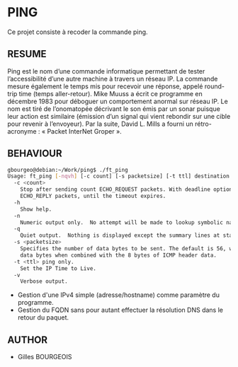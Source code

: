 # PING
Ce projet consiste à recoder la commande ping.

## RESUME
Ping est le nom d’une commande informatique permettant de tester l’accessibilité
d’une autre machine à travers un réseau IP. La commande mesure également le temps
mis pour recevoir une réponse, appelé round-trip time (temps aller-retour).
Mike Muuss a écrit ce programme en décembre 1983 pour déboguer un comportement
anormal sur réseau IP. Le nom est tiré de l’onomatopée décrivant le son émis par un
sonar puisque leur action est similaire (émission d’un signal qui vient rebondir sur une
cible pour revenir à l’envoyeur).
Par la suite, David L. Mills a fourni un rétro-acronyme : « Packet InterNet Groper ».

## BEHAVIOUR
```sh
gbourgeo@debian:~/Work/ping$ ./ft_ping 
Usage: ft_ping [-nqvh] [-c count] [-s packetsize] [-t ttl] destination
  -c <count>
    Stop after sending count ECHO_REQUEST packets. With deadline option, ping waits for count
    ECHO_REPLY packets, until the timeout expires.
  -h
    Show help.
  -n
    Numeric output only.  No attempt will be made to lookup symbolic names for host addresses.
  -q
    Quiet output.  Nothing is displayed except the summary lines at startup time and when finished.
  -s <packetsize>
    Specifies the number of data bytes to be sent. The default is 56, which translates into 64 ICMP
    data bytes when combined with the 8 bytes of ICMP header data.
  -t <ttl> ping only.
    Set the IP Time to Live.
  -v
    Verbose output.

```
+ Gestion d'une IPv4 simple (adresse/hostname) comme paramètre du programme.
+ Gestion du FQDN sans pour autant effectuer la résolution DNS dans le retour du paquet.

## AUTHOR
+ Gilles BOURGEOIS
